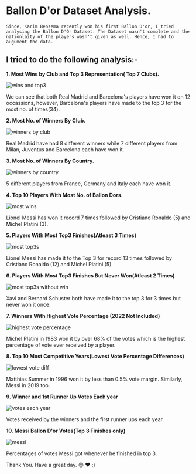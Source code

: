 # Ballon D'or Dataset Analysis.
`Since, Karim Benzema recently won his first Ballon D'or, I tried analysing the Ballon D'Or Dataset. The Dataset wasn't complete and the nationlaity of the players wasn't given as well. Hence, I had to augument the data.` 

## I tried to do the following analysis:-

**1. Most Wins by Club and Top 3 Representation( Top 7 Clubs).**

![wins and top3](https://github.com/Kaushal-Dhungel/Ballon-Dor-Analysis/blob/main/figures/1.png)

We can see that both Real Madrid and Barcelona's players have won it on 12 occassions, however, Barcelona's players have made to the top 3 for the most no. of times(34).


**2. Most No. of Winners By Club.**

![winners by club](https://github.com/Kaushal-Dhungel/Ballon-Dor-Analysis/blob/main/figures/2.png)

Real Madrid have had 8 different winners while 7 different players from Milan, Juventus and Barcelona each have won it.


**3. Most No. of Winners By Country.**

![winners by country](https://github.com/Kaushal-Dhungel/Ballon-Dor-Analysis/blob/main/figures/3.png)

5 different players from France, Germany and Italy each have won it.


**4. Top 10 Players With Most No. of Ballon Dors.**

![most wins](https://github.com/Kaushal-Dhungel/Ballon-Dor-Analysis/blob/main/figures/4.png)

Lionel Messi has won it record 7 times followed by Cristiano Ronaldo (5) and Michel Platini (3).

**5. Players With Most Top3 Finishes(Atleast 3 Times)**

![most top3s](https://github.com/Kaushal-Dhungel/Ballon-Dor-Analysis/blob/main/figures/5.png)

Lionel Messi has made it to the Top 3 for record 13 times followed by Cristiano Ronaldo (12) and Michel Platini (5).

**6. Players With Most Top3 Finishes But Never Won(Atleast 2 Times)**

![most top3s without win](https://github.com/Kaushal-Dhungel/Ballon-Dor-Analysis/blob/main/figures/6.png)

Xavi and Bernard Schuster both have made it to the top 3 for 3 times but never won it once.

**7. Winners With Highest Vote Percentage (2022 Not Included)**

![highest vote percentage](https://github.com/Kaushal-Dhungel/Ballon-Dor-Analysis/blob/main/figures/7.png)

Michel Platini in 1983 won it by over 68% of the votes which is the highest percentage of vote ever received by a player.

**8. Top 10 Most Competitive Years(Lowest Vote Percentage Differences)**

![lowest vote diff](https://github.com/Kaushal-Dhungel/Ballon-Dor-Analysis/blob/main/figures/8.png)

Matthias Summer in 1996 won it by less than 0.5% vote margin. Similarly, Messi in 2019 too.

**9. Winner and 1st Runner Up Votes Each year**

![votes each year](https://github.com/Kaushal-Dhungel/Ballon-Dor-Analysis/blob/main/figures/9.png)

Votes received by the winners and the first runner ups each year.

**10. Messi Ballon D'or Votes(Top 3 Finishes only)**

![messi](https://github.com/Kaushal-Dhungel/Ballon-Dor-Analysis/blob/main/figures/10.png)

Percentages of votes Messi got whenever he finished in top 3.


Thank You. Have a great day. :blush: :heart: :)
